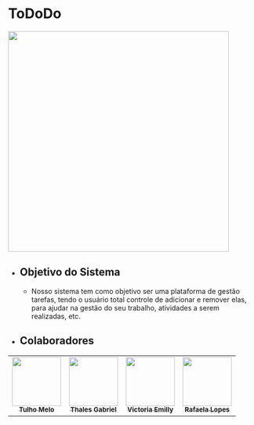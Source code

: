 # ToDoDo

<img src="https://s2.glbimg.com/dg0lRYZT0vvkQ6eX5Msty0OOJdw=/1200x/smart/filters:cover():strip_icc()/i.s3.glbimg.com/v1/AUTH_fb623579cd474803aedbbbbae014af68/internal_photos/bs/2022/Z/h/wMnZgUTh6xgXyhP5eUzw/2022-08-23-o-passaro-dodo-de-alice-no-pais-das-maravilhas-existiu-na-vida-real-vidadebicho.jpeg" width="450px;">

- ## Objetivo do Sistema

  - Nosso sistema tem como objetivo ser uma plataforma de gestão tarefas, tendo o usuário total controle de adicionar e remover elas, para ajudar na gestão do seu trabalho, atividades a serem realizadas, etc.


- ## Colaboradores
<!-- ALL-CONTRIBUTORS-LIST:START - Do not remove or modify this section -->
<!-- prettier-ignore-start -->
<!-- markdownlint-disable -->
<table>
  <tr>
    <td align="center"><a href="https://github.com/tulhomelo"><img src="https://avatars.githubusercontent.com/u/5217328?v=4" width="100px;" alt=""/><br /><sub><b>Tulho Melo</b></sub></td>
    <td align="center"><a href="https://github.com/thalesgfelix"><img src="https://avatars.githubusercontent.com/u/90735076?s=400&u=61057541b0015aa3c793d7c069540724c23b73d0&v=4" width="100px;" alt=""/><br /><sub><b>Thales Gabriel</b></sub></td>
    <td align="center"><a href="https://github.com/victoriaemilly"><img src="https://avatars.githubusercontent.com/u/89431047?v=4" width="100px;" alt=""/><br /><sub><b>Victoria Emilly</b></sub></td>
    <td align="center"><a href="https://github.com/rafaelalopesz"><img src="https://avatars.githubusercontent.com/u/89741721?v=4" width="100px;" alt=""/><br /><sub><b>Rafaela Lopes</b></sub></td>
